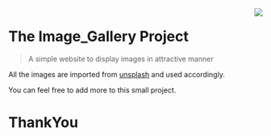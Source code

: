 <img src="[[[8377243.png](https://www.google.com/url?sa=i&url=https%3A%2F%2Fwww.flaticon.com%2Ffree-icon%2Fgallery_8377243&psig=AOvVaw1Ef2FEiGsDLg06WMQE7TuR&ust=1707755629931000&source=images&cd=vfe&opi=89978449&ved=0CBMQjRxqFwoTCJDf7s7bo4QDFQAAAAAdAAAAABAJ)](https://www.google.com/url?sa=i&url=https%3A%2F%2Fpngtree.com%2Fso%2Fpng-gallery&psig=AOvVaw2z7SD6BnawIepuZKai25MN&ust=1707755720571000&source=images&cd=vfe&opi=89978449&ved=0CBMQjRxqFwoTCODzkvrbo4QDFQAAAAAdAAAAABAJ)](https://png.pngtree.com/png-vector/20190618/ourmid/pngtree-gallery-line-black-icon-png-image_1503519.jpg)" align="right" />

# The Image_Gallery Project
> A simple website to display images in attractive manner

All the images are imported from [unsplash](https://unsplash.com/) and used accordingly.

You can feel free to add more to this small project.

# ThankYou
